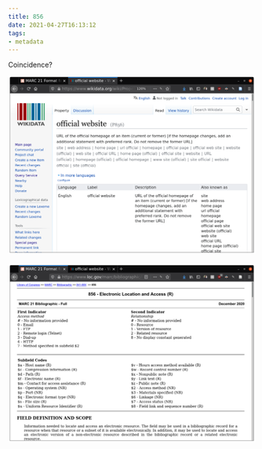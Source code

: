 ```yaml
---
title: 856
date: 2021-04-27T16:13:12
tags:
- metadata
---
```


Coincidence? 

<a href="https://www.loc.gov/marc/bibliographic/bd856.html">
  <img class="img-responsive" src="/images/856a.png">
</a>

<br>
<br>

<a href="https://www.wikidata.org/wiki/Property:P856">
  <img class="img-responsive" src="/images/856b.png">
</a>

